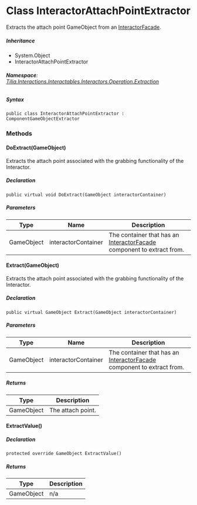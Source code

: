 # Class InteractorAttachPointExtractor

Extracts the attach point GameObject from an [InteractorFacade].

##### Inheritance

* System.Object
* InteractorAttachPointExtractor

###### **Namespace**: [Tilia.Interactions.Interactables.Interactors.Operation.Extraction]

##### Syntax

```
public class InteractorAttachPointExtractor : ComponentGameObjectExtractor
```

### Methods

#### DoExtract(GameObject)

Extracts the attach point associated with the grabbing functionality of the Interactor.

##### Declaration

```
public virtual void DoExtract(GameObject interactorContainer)
```

##### Parameters

| Type | Name | Description |
| --- | --- | --- |
| GameObject | interactorContainer | The container that has an [InteractorFacade] component to extract from. |

#### Extract(GameObject)

Extracts the attach point associated with the grabbing functionality of the Interactor.

##### Declaration

```
public virtual GameObject Extract(GameObject interactorContainer)
```

##### Parameters

| Type | Name | Description |
| --- | --- | --- |
| GameObject | interactorContainer | The container that has an [InteractorFacade] component to extract from. |

##### Returns

| Type | Description |
| --- | --- |
| GameObject | The attach point. |

#### ExtractValue()

##### Declaration

```
protected override GameObject ExtractValue()
```

##### Returns

| Type | Description |
| --- | --- |
| GameObject | n/a |

[InteractorFacade]: Tilia.Interactions.Interactables.Interactors.InteractorFacade.md
[Tilia.Interactions.Interactables.Interactors.Operation.Extraction]: README.md
[InteractorFacade]: Tilia.Interactions.Interactables.Interactors.InteractorFacade.md
[InteractorFacade]: Tilia.Interactions.Interactables.Interactors.InteractorFacade.md